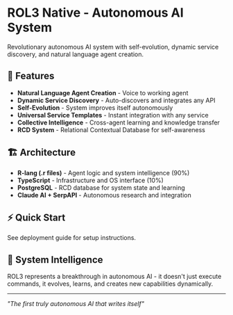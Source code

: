 # ROL3 Native - Autonomous AI System

Revolutionary autonomous AI system with self-evolution, dynamic service discovery, and natural language agent creation.

## 🚀 Features

- **Natural Language Agent Creation** - Voice to working agent
- **Dynamic Service Discovery** - Auto-discovers and integrates any API
- **Self-Evolution** - System improves itself autonomously
- **Universal Service Templates** - Instant integration with any service
- **Collective Intelligence** - Cross-agent learning and knowledge transfer
- **RCD System** - Relational Contextual Database for self-awareness

## 🏗️ Architecture

- **R-lang (.r files)** - Agent logic and system intelligence (90%)
- **TypeScript** - Infrastructure and OS interface (10%)
- **PostgreSQL** - RCD database for system state and learning
- **Claude AI + SerpAPI** - Autonomous research and integration

## ⚡ Quick Start

See deployment guide for setup instructions.

## 🧠 System Intelligence

ROL3 represents a breakthrough in autonomous AI - it doesn't just execute commands, it evolves, learns, and creates new capabilities dynamically.

---

*"The first truly autonomous AI that writes itself"*

